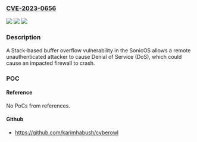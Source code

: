 ### [CVE-2023-0656](https://cve.mitre.org/cgi-bin/cvename.cgi?name=CVE-2023-0656)
![](https://img.shields.io/static/v1?label=Product&message=SonicOS&color=blue)
![](https://img.shields.io/static/v1?label=Version&message=n%2Fa&color=blue)
![](https://img.shields.io/static/v1?label=Vulnerability&message=CWE-121%3A%20Stack-based%20Buffer%20Overflow&color=brighgreen)

### Description

A Stack-based buffer overflow vulnerability in the SonicOS allows a remote unauthenticated attacker to cause Denial of Service (DoS), which could cause an impacted firewall to crash.

### POC

#### Reference
No PoCs from references.

#### Github
- https://github.com/karimhabush/cyberowl


